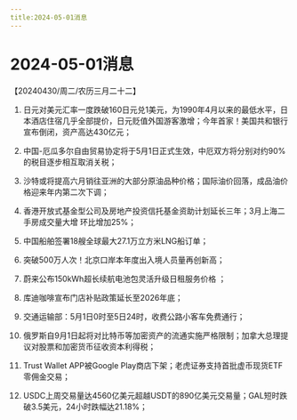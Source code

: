 ```yaml
---
title:2024-05-01消息
---
```

# 2024-05-01消息
【20240430/周二/农历三月二十二】

1. 日元对美元汇率一度跌破160日元兑1美元，为1990年4月以来的最低水平，日本酒店住宿几乎全部提价，日元贬值外国游客激增；今年首家！美国共和银行宣布倒闭，资产高达430亿元；

2. 中国-厄瓜多尔自由贸易协定将于5月1日正式生效，中厄双方将分别对约90%的税目逐步相互取消关税；

3. 沙特或将提高六月销往亚洲的大部分原油品种价格；国际油价回落，成品油价格迎来年内第二次下调；

4. 香港开放式基金型公司及房地产投资信托基金资助计划延长三年；3月上海二手房成交量大增 环比增加25%；

5. 中国船舶签署18艘全球最大27.1万立方米LNG船订单；

6. 突破500万人次！北京口岸本年度出入境人员量再创新高；

7. 蔚来公布150kWh超长续航电池包灵活升级日租服务价格 ；

8. 库迪咖啡宣布门店补贴政策延长至2026年底；

9. 交通运输部：5月1日0时至5日24时，收费公路小客车免费通行；

10. 俄罗斯自9月1日起将对比特币等加密资产的流通实施严格限制；加拿大总理提议对股票和加密货币征收资本利得税；

11. Trust Wallet APP被Google Play商店下架；老虎证券支持首批虚币现货ETF零佣金交易；

12. USDC上周交易量达4560亿美元超越USDT的890亿美元交易量；GAL短时跌破3.5美元，24小时跌幅达21.18%；
